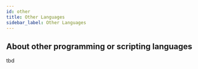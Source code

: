 ```yaml
---
id: other
title: Other Languages
sidebar_label: Other Languages
---
```


## About other programming or scripting languages

tbd